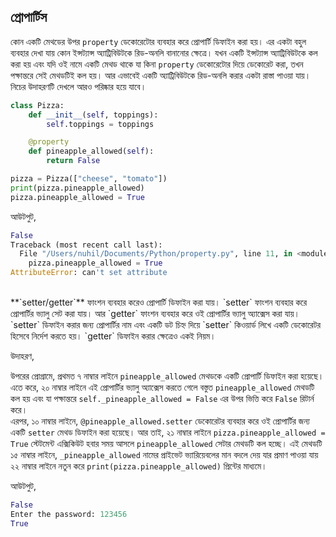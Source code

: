 ## প্রোপার্টিস

কোন একটি মেথডের উপর `property` ডেকোরেটোর ব্যবহার করে প্রোপার্টি ডিফাইন করা হয়। এর একটা বহুল ব্যবহার দেখা যায় কোন ইন্সট্যান্স অ্যাট্রিবিউটকে রিড-অনলি বানানোর ক্ষেত্রে। যখন একটি ইন্সট্যান্স অ্যাট্রিবিউটকে কল করা হয় এবং যদি ওই নামে একটি মেথড থাকে যা কিনা `property` ডেকোরেটোর দিয়ে ডেকোরেট করা, তখন পক্ষান্তরে সেই মেথডটিই কল হয়। আর এভাবেই একটি অ্যাট্রিবিউটকে রিড-অনলি করার একটা রাস্তা পাওয়া যায়। নিচের উদাহরণটি দেখলে আরও পরিষ্কার হয়ে যাবে।    

```python
class Pizza:
    def __init__(self, toppings):
        self.toppings = toppings

    @property
    def pineapple_allowed(self):
        return False

pizza = Pizza(["cheese", "tomato"])
print(pizza.pineapple_allowed)
pizza.pineapple_allowed = True
```

আউটপুট, 

```python
False
Traceback (most recent call last):
  File "/Users/nuhil/Documents/Python/property.py", line 11, in <module>
    pizza.pineapple_allowed = True
AttributeError: can't set attribute
```

<br/>
**`setter/getter`** ফাংশন ব্যবহার করেও প্রোপার্টি ডিফাইন করা যায়। `setter` ফাংশন ব্যবহার করে প্রোপার্টির ভ্যালু সেট করা যায়। আর `getter` ফাংশন ব্যবহার করে ওই প্রোপার্টির ভ্যালু অ্যাক্সেস করা যায়।    
`setter` ডিফাইন করার জন্য প্রোপার্টির নাম এবং একটি ডট চিহ্ন দিয়ে `setter` কিওয়ার্ড লিখে একটি ডেকোরেটর হিসেবে নির্দেশ করতে হয়। `getter` ডিফাইন করার ক্ষেত্রেও একই নিয়ম।   

উদাহরণ, 

<script src="https://gist.github.com/nuhil/ad5e21c37ee4ac3aee5f6517d0d2faff.js"></script>   

উপরের প্রোগ্রামে, প্রথমত ৭ নাম্বার লাইনে `pineapple_allowed` মেথডকে একটি প্রোপার্টি ডিফাইন করা হয়েছে। এতে করে, ২০ নাম্বার লাইনে এই প্রোপার্টির ভ্যালু অ্যাক্সেস করতে গেলে বস্তুত `pineapple_allowed` মেথডটি কল হয় এবং যা পক্ষান্তরে `self._pineapple_allowed = False` এর উপর ভিত্তি করে `False` রিটার্ন করে।    
এরপর, ১০ নাম্বার লাইনে, `@pineapple_allowed.setter` ডেকোরেটর ব্যবহার করে ওই প্রোপার্টির জন্য একটি `setter` মেথড ডিফাইন করা হয়েছে। আর তাই, ২১ নাম্বার লাইনে `pizza.pineapple_allowed = True` স্টেটমেন্ট এক্সিকিউট হবার সময় আসলে `pineapple_allowed` সেটার মেথডটি কল হচ্ছে।  এই মেথডটি ১৫ নাম্বার লাইনে, `_pineapple_allowed` নামের প্রাইভেট ভ্যারিয়েবলের মান বদলে দেয় যার প্রমাণ পাওয়া যায় ২২ নাম্বার লাইনে নতুন করে `print(pizza.pineapple_allowed)` প্রিন্টের মাধ্যমে।   

আউটপুট, 

```python
False
Enter the password: 123456
True
```
